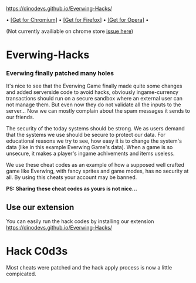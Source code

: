 https://dinodevs.github.io/Everwing-Hacks/

•
[[Get for Chromium]](https://github.com/DinoDevs/Everwing-Hacks/releases/download/v2.2.1/EverWingHacks.v2.2.1.crx)
•
[[Get for Firefox]](https://github.com/DinoDevs/Everwing-Hacks/releases/download/v2.2.1/EverWingHacks.v2.2.1.xpi)
•
[[Get for Opera]](https://github.com/DinoDevs/Everwing-Hacks/releases/download/v2.2.1/EverWingHacks.v2.2.1.nex)
•

(Not currently availiable on chrome store [issue here](../../issues/26))

# Everwing-Hacks
### Everwing finally patched many holes

It's nice to see that the Everwing Game finally made quite some changes and added serverside code to avoid hacks, obviously ingame-currency transactions should run on a secure sandbox where an external user can not manage them. But even now they do not validate all the inputs to the server... Now we can mostly complain about the spam messages it sends to our friends.

The security of the today systems should be strong. We as users demand that the systems we use should be secure to protect our data. For educational reasons we try to see, how easy it is to change the system's data (like in this example Everwing Game's data). When a game is so unsecure, it makes a player's ingame achivements and items useless.

We use these cheat codes as an example of how a supposed well crafted game like Everwing, with fancy sprites and game modes, has no security at all. By using this cheats your account may be banned.

**PS: Sharing these cheat codes as yours is not nice...**

## Use our extension
You can easily run the hack codes by installing our extension
https://dinodevs.github.io/Everwing-Hacks/

# Hack C0d3s
Most cheats were patched and the hack apply process is now a little compicated.
